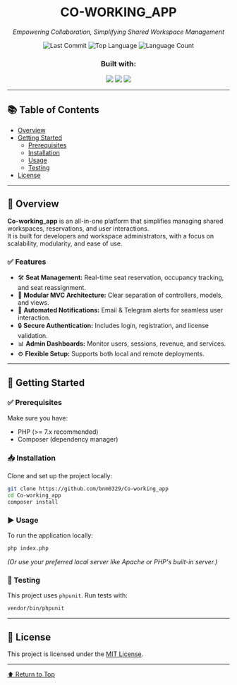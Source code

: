 
<div align="center">

# CO-WORKING_APP  
*Empowering Collaboration, Simplifying Shared Workspace Management*

![Last Commit](https://img.shields.io/github/last-commit/bnm0329/Co-working_app?style=for-the-badge)
![Top Language](https://img.shields.io/github/languages/top/bnm0329/Co-working_app?style=for-the-badge)
![Language Count](https://img.shields.io/github/languages/count/bnm0329/Co-working_app?style=for-the-badge)

### Built with:

<img src="https://img.shields.io/badge/JSON-000000?style=flat-square&logo=json&logoColor=white" />
<img src="https://img.shields.io/badge/Markdown-000000?style=flat-square&logo=markdown&logoColor=white" />
<img src="https://img.shields.io/badge/PHP-777BB4?style=flat-square&logo=php&logoColor=white" />

</div>

---

## 📚 Table of Contents

- [Overview](#overview)
- [Getting Started](#getting-started)
  - [Prerequisites](#prerequisites)
  - [Installation](#installation)
  - [Usage](#usage)
  - [Testing](#testing)
- [License](#license)

---

## 🧩 Overview

**Co-working_app** is an all-in-one platform that simplifies managing shared workspaces, reservations, and user interactions.  
It is built for developers and workspace administrators, with a focus on scalability, modularity, and ease of use.

### ✅ Features

- 🛠️ **Seat Management:** Real-time seat reservation, occupancy tracking, and seat reassignment.
- 🚀 **Modular MVC Architecture:** Clear separation of controllers, models, and views.
- 📧 **Automated Notifications:** Email & Telegram alerts for seamless user interaction.
- 🔒 **Secure Authentication:** Includes login, registration, and license validation.
- 📊 **Admin Dashboards:** Monitor users, sessions, revenue, and services.
- ⚙️ **Flexible Setup:** Supports both local and remote deployments.

---

## 🚀 Getting Started

### ✅ Prerequisites

Make sure you have:

- PHP (>= 7.x recommended)
- Composer (dependency manager)

### 📥 Installation

Clone and set up the project locally:

```bash
git clone https://github.com/bnm0329/Co-working_app
cd Co-working_app
composer install
```

### ▶️ Usage

To run the application locally:

```bash
php index.php
```

*(Or use your preferred local server like Apache or PHP's built-in server.)*

### 🧪 Testing

This project uses `phpunit`. Run tests with:

```bash
vendor/bin/phpunit
```

---

## 📄 License

This project is licensed under the [MIT License](LICENSE).

---

[⬆ Return to Top](#co-working_app)
